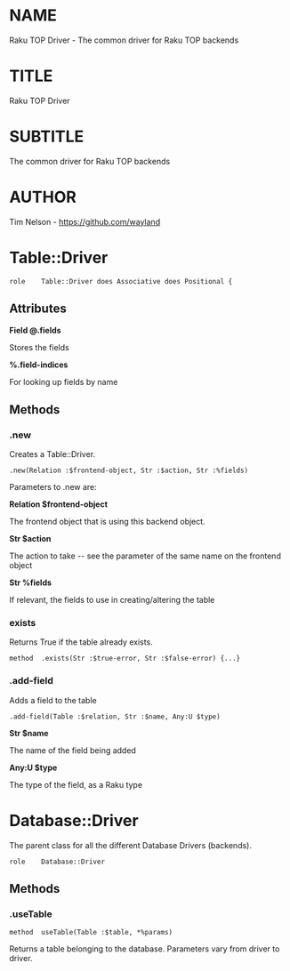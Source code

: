 NAME
====

Raku TOP Driver - The common driver for Raku TOP backends

TITLE
=====

Raku TOP Driver

SUBTITLE
========

The common driver for Raku TOP backends

AUTHOR
======

Tim Nelson - https://github.com/wayland

Table::Driver
=============

    role	Table::Driver does Associative does Positional {

Attributes
----------

**Field @.fields**

Stores the fields

**%.field-indices**

For looking up fields by name

Methods
-------

### .new

Creates a Table::Driver.

    .new(Relation :$frontend-object, Str :$action, Str :%fields)

Parameters to .new are:

**Relation $frontend-object**

The frontend object that is using this backend object.

**Str $action**

The action to take -- see the parameter of the same name on the frontend object

**Str %fields**

If relevant, the fields to use in creating/altering the table

### exists

Returns True if the table already exists.

    method	.exists(Str :$true-error, Str :$false-error) {...}

### .add-field

Adds a field to the table

    .add-field(Table :$relation, Str :$name, Any:U $type)

**Str $name**

The name of the field being added

**Any:U $type**

The type of the field, as a Raku type

Database::Driver
================

The parent class for all the different Database Drivers (backends).

    role	Database::Driver

Methods
-------

### .useTable

    method	useTable(Table :$table, *%params)

Returns a table belonging to the database. Parameters vary from driver to driver.

